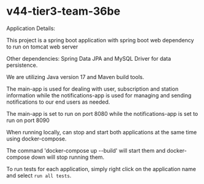 # v44-tier3-team-36be

Application Details:

This project is a spring boot application with spring boot web dependency to run on tomcat web server

Other dependencies: Spring Data JPA and MySQL Driver for data persistence.

We are utilizing Java version 17 and Maven build tools.

The main-app is used for dealing with user, subscription and station information while the notifications-app is used for managing and sending notifications to our end users as needed.
 
The main-app is set to run on port 8080 while the notifications-app is set to run on port 8090

When running locally, can stop and start both applications at the same time using docker-compose.

The command 'docker-compose up --build' will start them and docker-compose down will stop running them.

To run tests for each application, simply right click on the application name and select `run all tests`.
